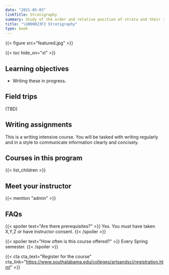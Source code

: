 ```yaml
---
date: "2021-05-03"
linkTitle: Stratigraphy
summary: Study of the order and relative position of strata and their relationship to the geological time scale.
title: "\U000023F3 Stratigraphy"
type: book
---
```


{{< figure src="featured.jpg" >}}

{{< toc hide_on="xl" >}}

## Learning objectives

- Writing these in progress.

## Field trips

(TBD)

## Writing assignments

This is a writing intensive course. You will be tasked with writing regularly and in a style to communicate information clearly and concisely.

## Courses in this program

{{< list_children >}}

## Meet your instructor

{{< mention "admin" >}}

## FAQs

{{< spoiler text="Are there prerequisites?" >}}
Yes. You must have taken X,Y,Z or have instructor consent.
{{< /spoiler >}}

{{< spoiler text="How often is this course offered?" >}}
Every Spring semester.
{{< /spoiler >}}

{{< cta cta_text="Register for the course" cta_link="https://www.southalabama.edu/colleges/artsandsci/registration.html" >}}
